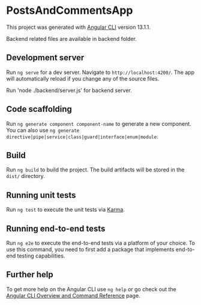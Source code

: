 # PostsAndCommentsApp

This project was generated with [Angular CLI](https://github.com/angular/angular-cli) version 13.1.1.

Backend related files are available in backend folder.

## Development server

Run `ng serve` for a dev server. Navigate to `http://localhost:4200/`. The app will automatically reload if you change any of the source files.

Run 'node ./backend/server.js' for backend server.

## Code scaffolding

Run `ng generate component component-name` to generate a new component. You can also use `ng generate directive|pipe|service|class|guard|interface|enum|module`.

## Build

Run `ng build` to build the project. The build artifacts will be stored in the `dist/` directory.

## Running unit tests

Run `ng test` to execute the unit tests via [Karma](https://karma-runner.github.io).

## Running end-to-end tests

Run `ng e2e` to execute the end-to-end tests via a platform of your choice. To use this command, you need to first add a package that implements end-to-end testing capabilities.

## Further help

To get more help on the Angular CLI use `ng help` or go check out the [Angular CLI Overview and Command Reference](https://angular.io/cli) page.
